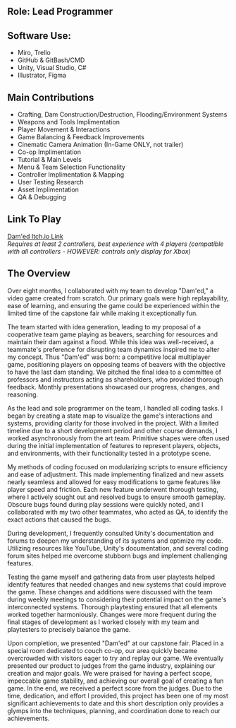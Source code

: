 ## **Role: Lead Programmer**

## Software Use: 
- Miro, Trello
- GitHub & GitBash/CMD
- Unity, Visual Studio, C#
- Illustrator, Figma

## Main Contributions 
- Crafting, Dam Construction/Destruction, Flooding/Environment Systems
- Weapons and Tools Implimentation
- Player Movement & Interactions
- Game Balancing & Feedback Improvements
- Cinematic Camera Animation (In-Game ONLY, not trailer)
- Co-op Implimentation
- Tutorial & Main Levels
- Menu & Team Selection Functionality
- Controller Implimentation & Mapping
- User Testing Research
- Asset Implimentation
- QA & Debugging

## Link To Play
[Dam'ed Itch.io Link](https://bedrockbadger.itch.io/damed)\
*Requires at least 2 controllers, best experience with 4 players (compatible with all controllers - HOWEVER: controls only display for Xbox)*

## The Overview
Over eight months, I collaborated with my team to develop "Dam'ed," a video game created from scratch. Our primary goals were high replayability, ease of learning, and ensuring the game could be experienced within the limited time of the capstone fair while making it exceptionally fun.

The team started with idea generation, leading to my proposal of a cooperative team game playing as beavers, searching for resources and maintain their dam against a flood. While this idea was well-received, a teammate's preference for disrupting team dynamics inspired me to alter my concept. Thus "Dam'ed" was born: a competitive local multiplayer game, positioning players on opposing teams of beavers with the objective to have the last dam standing. We pitched the final idea to a committee of professors and instructors acting as shareholders, who provided thorough feedback. Monthly presentations showcased our progress, changes, and reasoning.

As the lead and sole programmer on the team, I handled all coding tasks. I began by creating a state map to visualize the game's interactions and systems, providing clarity for those involved in the project. With a limited timeline due to a short development period and other course demands, I worked asynchronously from the art team. Primitive shapes were often used during the initial implementation of features to represent players, objects, and environments, with their functionality tested in a prototype scene.

My methods of coding focused on modularizing scripts to ensure efficiency and ease of adjustment. This made implementing finalized and new assets nearly seamless and allowed for easy modifications to game features like player speed and friction. Each new feature underwent thorough testing, where I actively sought out and resolved bugs to ensure smooth gameplay. Obscure bugs found during play sessions were quickly noted, and I collaborated with my two other teammates, who acted as QA, to identify the exact actions that caused the bugs.

During development, I frequently consulted Unity's documentation and forums to deepen my understanding of its systems and optimize my code. Utilizing resources like YouTube, Unity's documentation, and several coding forum sites helped me overcome stubborn bugs and implement challenging features.

Testing the game myself and gathering data from user playtests helped identify features that needed changes and new systems that could improve the game. These changes and additions were discussed with the team during weekly meetings to considering their potential impact on the game's interconnected systems. Thorough playtesting ensured that all elements worked together harmoniously. Changes were more frequent during the final stages of development as I worked closely with my team and playtesters to precisely balance the game.

Upon completion, we presented "Dam'ed" at our capstone fair. Placed in a special room dedicated to couch co-op, our area quickly became overcrowded with visitors eager to try and replay our game. We eventually presented our product to judges from the game industry, explaining our creation and major goals. We were praised for having a perfect scope, impeccable game stability, and achieving our overall goal of creating a fun game. In the end, we received a perfect score from the judges. Due to the time, dedication, and effort I provided, this project has been one of my most significant achievements to date and this short description only provides a glymps into the techniques, planning, and coordination done to reach our achievements.